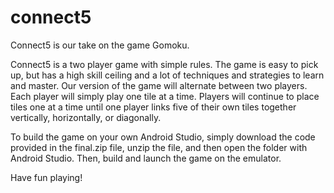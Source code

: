 # connect5
Connect5 is our take on the game Gomoku.

Connect5 is a two player game with simple rules. The game is easy to pick up, but has a high skill ceiling and a lot of techniques and strategies to 
learn and master. Our version of the game will alternate between two players. Each player will simply play one tile at a time. Players will continue to place tiles one at a 
time until one player links five of their own tiles together vertically, horizontally, or diagonally.

To build the game on your own Android Studio, simply download the code provided in the final.zip file, unzip the file, and then open the folder with Android Studio. Then, build and launch the game on the emulator.

Have fun playing!
